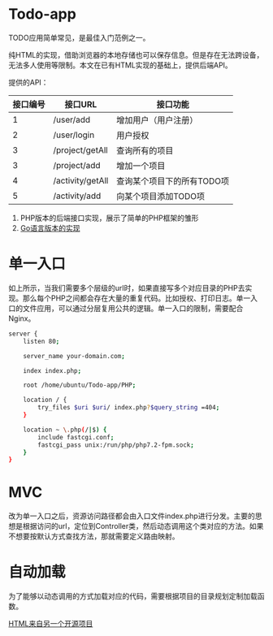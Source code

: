 # Todo-app

TODO应用简单常见，是最佳入门范例之一。

纯HTML的实现，借助浏览器的本地存储也可以保存信息。但是存在无法跨设备，无法多人使用等限制。本文在已有HTML实现的基础上，提供后端API。

提供的API：

| 接口编号 | 接口URL | 接口功能 |
|-----|----| ------------|
|1 | /user/add  |增加用户（用户注册）|
|2 | /user/login  |用户授权|
|3 | /project/getAll |查询所有的项目|
|3 | /project/add  |增加一个项目|
|4 | /activity/getAll |查询某个项目下的所有TODO项|
|5 | /activity/add |向某个项目添加TODO项|



1. PHP版本的后端接口实现，展示了简单的PHP框架的雏形
2. [Go语言版本的实现](https://blog.csdn.net/panxl6/article/details/78758468)

# 单一入口
如上所示，当我们需要多个层级的url时，如果直接写多个对应目录的PHP去实现。那么每个PHP之间都会存在大量的重复代码。比如授权、打印日志。单一入口的文件应用，可以通过分层复用公共的逻辑。单一入口的限制，需要配合Nginx。

```bash
server {
    listen 80;

    server_name your-domain.com;

    index index.php;

    root /home/ubuntu/Todo-app/PHP;

    location / {
        try_files $uri $uri/ index.php?$query_string =404;
    }

    location ~ \.php(/|$) {
        include fastcgi.conf;
        fastcgi_pass unix:/run/php/php7.2-fpm.sock;
    }
}
```

# MVC
改为单一入口之后，资源访问路径都会由入口文件index.php进行分发。主要的思想是根据访问的url，定位到Controller类，然后动态调用这个类对应的方法。如果不想要按默认方式查找方法，那就需要定义路由映射。

# 自动加载
为了能够以动态调用的方式加载对应的代码，需要根据项目的目录规划定制加载函数。


[HTML来自另一个开源项目](https://github.com/themaxsandelin/todo.git)